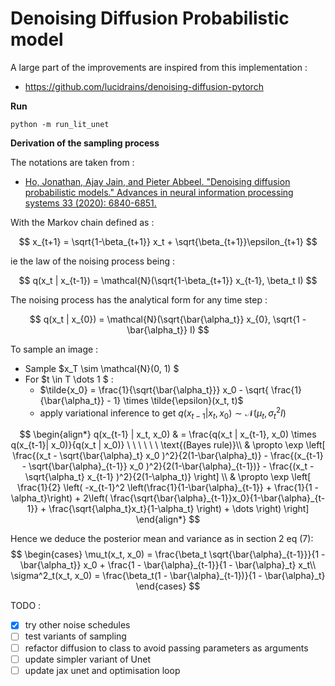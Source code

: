 # Denoising Diffusion Probabilistic model

A large part of the improvements are inspired from this implementation :
- https://github.com/lucidrains/denoising-diffusion-pytorch

**Run**

```shell
python -m run_lit_unet
```

**Derivation of the sampling process**

The notations are taken from :
-  [Ho, Jonathan, Ajay Jain, and Pieter Abbeel. "Denoising diffusion probabilistic models." Advances in neural information processing systems 33 (2020): 6840-6851.](https://proceedings.neurips.cc/paper/2020/file/4c5bcfec8584af0d967f1ab10179ca4b-Paper.pdf)

With the Markov chain defined as :

$$ 
x_{t+1} = \sqrt{1-\beta_{t+1}} x_t + \sqrt{\beta_{t+1}}\epsilon_{t+1}
$$

ie the law of the noising process being :

$$
q(x_t | x_{t-1}) = \mathcal{N}(\sqrt{1-\beta_{t+1}} x_{t-1}, \beta_t I)
$$

The noising process has the analytical form for any time step :

$$
q(x_t | x_{0}) = \mathcal{N}(\sqrt{\bar{\alpha_t}} x_{0}, \sqrt{1 - \bar{\alpha_t}} I)
$$

To sample an image :
- Sample $x_T \sim \mathcal{N}(0, 1) $
- For $t \in T \dots 1 $ :
    - $\tilde{x_0} = \frac{1}{\sqrt{\bar{\alpha_t}}} x_0 - \sqrt{ \frac{1}{\bar{\alpha_t}} - 1} \times \tilde{\epsilon}(x_t, t)$
    - apply variational inference to get $q(x_{t-1} | x_t, x_0) \sim \mathcal{N} (\mu_t, \sigma^2_tI)$

$$
\begin{align*}
q(x_{t-1} | x_t, x_0) & = \frac{q(x_t | x_{t-1}, x_0) \times q(x_{t-1}| x_0)}{q(x_t | x_0)} \ \ \ \ \ \ \text{(Bayes rule)}\\
& \propto \exp \left[ 
    \frac{(x_t - \sqrt{\bar{\alpha}_t} x_0 )^2}{2(1-\bar{\alpha}_t)}
    - \frac{(x_{t-1} - \sqrt{\bar{\alpha}_{t-1}} x_0 )^2}{2(1-\bar{\alpha}_{t-1})}
    - \frac{(x_t - \sqrt{\alpha_t} x_{t-1} )^2}{2(1-\alpha_t)}
    \right] \\
& \propto \exp 
    \left[
        \frac{1}{2} \left( -x_{t-1}^2 \left(\frac{1}{1-\bar{\alpha}_{t-1}} + \frac{1}{1 - \alpha_t}\right)
        + 2\left( \frac{\sqrt{\bar{\alpha}_{t-1}}x_0}{1-\bar{\alpha}_{t-1}} + \frac{\sqrt{\alpha_t}x_t}{1-\alpha_t} \right)
        + \dots
        \right) 
    \right]
\end{align*}
$$

Hence we deduce the posterior mean and variance as in section 2 eq (7):
$$
\begin{cases}
\mu_t(x_t, x_0) = \frac{\beta_t \sqrt{\bar{\alpha}_{t-1}}}{1 - \bar{\alpha_t}} x_0 + \frac{1 - \bar{\alpha}_{t-1}}{1 - \bar{\alpha}_t} x_t\\
\sigma^2_t(x_t, x_0) = \frac{\beta_t(1 - \bar{\alpha}_{t-1})}{1 - \bar{\alpha}_t}
\end{cases}
$$

TODO :
- [x] try other noise schedules
- [ ] test variants of sampling
- [ ] refactor diffusion to class to avoid passing parameters as arguments
- [ ] update simpler variant of Unet
- [ ] update jax unet and optimisation loop

